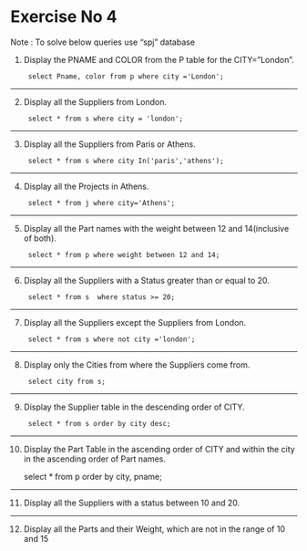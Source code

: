 # Exercise No 4

Note : To solve below queries use “spj” database

1. Display the PNAME and COLOR from the P table for the CITY=”London”.

        select Pname, color from p where city ='London';
----------------------------------------------------

2. Display all the Suppliers from London.

        select * from s where city = 'london';
----------------------------------------------------

3. Display all the Suppliers from Paris or Athens.

        select * from s where city In('paris','athens');
----------------------------------------------------

4. Display all the Projects in Athens.

        select * from j where city='Athens';
----------------------------------------------------

5. Display all the Part names with the weight between 12 and 14(inclusive of both).

        select * from p where weight between 12 and 14;
----------------------------------------------------

6. Display all the Suppliers with a Status greater than or equal to 20.

        select * from s  where status >= 20;
----------------------------------------------------

7. Display all the Suppliers except the Suppliers from London.

        select * from s where not city ='london';
----------------------------------------------------

8. Display only the Cities from where the Suppliers come from.

        select city from s;
----------------------------------------------------

9. Display the Supplier table in the descending order of CITY.

        select * from s order by city desc;
----------------------------------------------------

10. Display the Part Table in the ascending order of CITY and within the city in the ascending order of Part names.

       select * from p order by city, pname; 
----------------------------------------------------

11. Display all the Suppliers with a status between 10 and 20.

----------------------------------------------------

12. Display all the Parts and their Weight, which are not in the range of 10 and 15